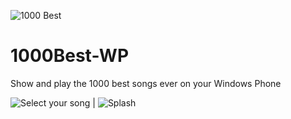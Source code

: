 ![1000 Best](http://cdn.marketplaceimages.windowsphone.com/v8/images/a055fdad-4732-4f7c-9abe-64fd66575595?imageType=ws_icon_large)

1000Best-WP
===========

Show and play the 1000 best songs ever on your Windows Phone

![Select your song](http://cdn.marketplaceimages.windowsphone.com/v8/images/3fcffc22-a1e3-44df-8529-0088a5ebef02?imageType=ws_screenshot_large&rotation=0) | ![Splash](http://cdn.marketplaceimages.windowsphone.com/v8/images/a5c6cb3c-f78c-42b0-9adb-b8c781c94bc9?imageType=ws_screenshot_large&rotation=0)
